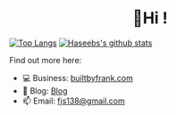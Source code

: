 

<h1 align="center">👋Hi !</h1>

[![Top Langs](https://github-readme-stats.vercel.app/api/top-langs/?username=fjs138&layout=compact)](https://github.com/hmajid2301)
[![Haseebs's github stats](https://github-readme-stats.vercel.app/api?username=fjs138&show_icons=true)](https://github.com/hmajid2301)
<!--[![stegappasaurus Card](https://github-readme-stats.vercel.app/api/pin/?username=fjs138&repo=stegappasaurus)](https://github.com/hmajid2301/stegappasaurus)-->
<!--[![composerisation Card](https://github-readme-stats.vercel.app/api/pin/?username=fjs138&repo=composerisation)](https://github.com/hmajid2301/composerisation)-->

Find out more here:

- 💻 Business: [builtbyfrank.com](https://builtbyfrank.com)
- 📕 Blog: [Blog](https://frankjs.net/blog)
- 📫 Email: fjs138@gmail.com
